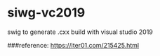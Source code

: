 # siwg-vc2019
swig to generate .cxx
build with visual studio 2019 

###reference:
https://iter01.com/215425.html
